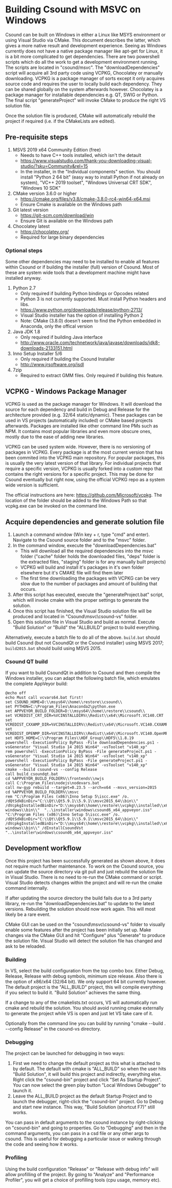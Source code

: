 # Building Csound with MSVC on Windows

Csound can be built on Windows in either a Linux like MSYS environment or using Visual Studio via CMake. This document describes the latter, which gives a more native result and development experience. Seeing as Windows currently does not have a native package manager like apt-get for Linux, it is a bit more complicated to get dependencies. There are two powershell scripts which do all the work to get a development environment running. The scripts are located in "csound/msvc". The "downloadDependencies" script will acquire all 3rd party code using VCPKG, Chocolatey or manually downloading. VCPKG is a package manager of sorts except it only acquires source code and requires the user to locally build each dependency. They can be shared globally on the system afterwards however. Chocolatey is a package manager for installable dependencies e.g. QT, SWIG or Python. The final script "generateProject" will invoke CMake to produce the right VS solution file.

Once the solution file is produced, CMake will automatically rebuild the project if required (i.e. if the CMakeLists are edited).

## Pre-requisite steps

1. MSVS 2019 x64 Community Edition (free)
    * Needs to have C++ tools installed, which isn't the detault
    * <https://www.visualstudio.com/thank-you-downloading-visual-studio/?sku=Community&rel=15>
    * In the installer, in the "Individual components" section. You should install "Python 2 64 bit" (easy way to install Python if not already on system), "VC++ 2019 toolset", "Windows Universal CRT SDK", "Windows 10 SDK"
2. CMake version 3.6.0 or higher
    * <https://cmake.org/files/v3.8/cmake-3.8.0-rc4-win64-x64.msi>
    * Ensure Cmake is available on the Windows path
3. Git latest version
    * <https://git-scm.com/download/win>
    * Ensure Git is available on the Windows path
4. Chocolatey latest
    * <https://chocolatey.org/>
    * Required for large binary dependencies

### Optional steps

Some other dependencies may need to be installed to enable all features within Csound or if building the installer (full) version of Csound. Most of these are system wide tools that a development machine might have installed anyway.

1. Python 2.7
    * Only required if building Python bindings or Opcodes related
    * Python 3 is not currently supported. Must install Python headers and libs.
    * <https://www.python.org/downloads/release/python-2713/>
    * Visual Studio installer has the option of installing Python 2
    * Note: CMake (3.8.0) doesn't seem to find the Python embedded in Anaconda, only the offical version
2. Java JDK 1.8
    * Only required if building Java interface
    * <http://www.oracle.com/technetwork/java/javase/downloads/jdk8-downloads-2133151.html>
3. Inno Setup Installer 5/6
    * Only required if building the Csound Installer
    * <http://www.jrsoftware.org/isdl>
4. 7zip
    * Required to extract GMM files. Only required if building this feature.

## VCPKG - Windows Package Manager

VCPKG is used as the package manager for Windows. It will download the source for each dependency and build in Debug and Release for the architecture provided (e.g. 32/64 static/dynamic). These packages can be used in VS projects (automatically included) or CMake based projects afterwards. Packages are installed like other command line PMs such as NPM. It contains most popular libraries and even more obscure ones, mostly due to the ease of adding new libraries.

VCPKG can be used system wide. However, there is no versioning of packages in VCPKG. Every package is at the most current version that has been commited into the VCPKG main repository. For popular packages, this is usually the very latest version of that library. For individual projects that require a specific version, VCPKG is usually forked into a custom repo that contains the right versions for a specific project. This may be done for Csound eventually but right now, using the official VCPKG repo as a system wide version is sufficient.

The official instructions are here: <https://github.com/Microsoft/vcpkg>. The location of the folder should be added to the Windows Path so that vcpkg.exe can be invoked on the command line.

## Acquire dependencies and generate solution file

1. Launch a command window (Win key + r, type "cmd" and enter). Navigate to the Csound source folder and to the "msvc" folder.
2. In the command window, execute the "downloadDependencies.bat"
    * This will download all the required dependencies into the msvc folder ("cache" folder holds the downloaded files, "deps" folder is the extracted files, "staging" folder is for any manually built projects)
    * VCPKG will build and install it's packages in it's own folder elsewhere but it's CMAKE file will find them later
    * The first time downloading the packages with VCPKG can be very slow due to the number of packages and amount of building that occurs.
3. After this script has executed, execute the "generateProject.bat" script, which will invoke cmake with the proper settings to generate the solution.
4. Once this script has finished, the Visual Studio solution file will be produced and located in "Csound\msvc\csound-vs" folder.
5. Open this solution file in Visual Studio and build as normal. Execute "Build Solution" or "Build" the "ALLBUILD" project to build everything.

Alternatively, execute a batch file to do all of the above. `build.bat` should build Csound (but not CsoundQt or the Csound installer) using MSVS 2017; `build2015.bat` should build using MSVS 2015.

### Csound QT build

If you want to build CsoundQt in addition to Csound and then compile the Windows installer, you can adapt the following batch file, which emulates the complete AppVeyor build:

```batch
@echo off
echo Must call vcvars64.bat first!
set CSOUND_HOME=D:\\msys64\\home\\restore\\csound\\
set PYTHON=C:\Program_Files\Anaconda2\python.exe
set APPVEYOR_BUILD_FOLDER=D:\\msys64\\home\\restore\\csound\\
set VCREDIST_CRT_DIR=%VCINSTALLDIR%\\Redist\\x64\\Microsoft.VC140.CRT
set VCREDIST_CXXAMP_DIR=%VCINSTALLDIR%\\Redist\\x64\\Microsoft.VC140.CXXAMP
set VCREDIST_OPENMP_DIR=%VCINSTALLDIR%\\Redist\\x64\\Microsoft.VC140.OpenMP
set HDF5_HOME=C:\\Program Files\\HDF_Group\\HDF5\\1.8.19
powershell -ExecutionPolicy ByPass -File downloadDependencies.ps1 -vsGenerator "Visual Studio 14 2015 Win64" -vsToolset "v140_xp"
rem powershell -ExecutionPolicy ByPass -File generateProject.ps1 -vsGenerator "Visual Studio 14 2015 Win64" -vsToolset "v140_xp"
powershell -ExecutionPolicy ByPass -File generateProject.ps1 -vsGenerator "Visual Studio 14 2015 Win64" -vsToolset "v140_xp"
cmake --build csound-vs --config Release
call build_csoundqt.bat
cd %APPVEYOR_BUILD_FOLDER%\\frontends\\nwjs
call C:\Program_Files\nodejs\nodevars.bat
call nw-gyp rebuild --target=0.23.5 --arch=x64 --msvs_version=2015
cd %APPVEYOR_BUILD_FOLDER%\\msvc
rem "C:\Program Files (x86)\Inno Setup 5\iscc.exe" /o. /dQtSdkBinDir="C:\\Qt\\Qt5.9.1\\5.9.1\\msvc2015_64\\bin\\" /dVcpkgInstalledBinDir="D:\\msys64\\home\\restore\\vcpkg\\installed\\x64-windows\\bin\\"  "..\installer\windows\csound6_x64_appveyor.iss"
"C:\Program Files (x86)\Inno Setup 5\iscc.exe" /o. /dQtSdkBinDir="C:\\Qt\\Qt5.9.1\\5.9.1\\msvc2015_64\\bin\\" /dVcpkgInstalledBinDir="D:\\msys64\\home\\restore\\vcpkg\\installed\\x64-windows\\bin\\" /dInstallCsoundVst "..\installer\windows\csound6_x64_appveyor.iss"
```

## Development workflow

Once this project has been successfully generated as shown above, it does not require much further maintenance. To work on the Csound source, you can update the source directory via git pull and just rebuild the solution file in Visual Studio. There is no need to re-run the CMake command or script. Visual Studio detects changes within the project and will re-run the cmake command internally.

If after updating the source directory the build fails due to a 3rd party library, re-run the "downloadDependencies.bat" to update to the latest versions. Rebuilding the solution should now work again. This will most likely be a rare event.

CMake GUI can be used on the "csound\msvc\csound-vs" folder to visually enable some features after the project has been initially set up. Make changes via the CMake GUI and hit "Configure" plus "Generate" to produce the solution file. Visual Studio will detect the solution file has changed and ask to be reloaded.

### Building

In VS, select the build configuration from the top combo box. Either Debug, Release, Release with debug symbols, minimum size release. Also there is the option of x86/x64 (32/64 bit). We only support 64 bit currently however. The default project is the "ALL_BUILD" project, this will compile everything if you select to build it. "Build Solution" achieves the same thing.

If a change to any of the cmakelists.txt occurs, VS will automatically run cmake and rebuild the solution. You should avoid running cmake externally to generate the project while VS is open and just let VS take care of it.

Optionally from the command line you can build by running "cmake --build . --config Release" in the csound-vs directory.

### Debugging

The project can be launched for debugging in two ways:

1. First we need to change the default project as this what is attached to by default. The default with cmake is "ALL_BUILD" so when the user hits "Build Solution", it will build this project and indirectly, everything else. Right click the "csound-bin" project and click "Set As Startup Project". You can now select the green play button "Local Windows Debugger" to launch it.
2. Leave the ALL_BUILD project as the default Startup Project and to launch the debugger, right-click the "csound-bin" project. Go to Debug and start new instance. This way, "Build Solution (shortcut F7)" still works.

You can pass in default arguments to the csound instance by right-clicking on "csound-bin" and going to properties. Go to "Debugging" and then in the command arguments, you can pass in a csd file or any other args to csound. This is useful for debugging a particular issue or walking through the code and seeing how it works.

### Profiling

Using the build configuration "Release" or "Release with debug info" will allow profilling of the project. By going to "Analyze" and "Performance Profiler", you will get a choice of profilling tools (cpu usage, memory etc).
